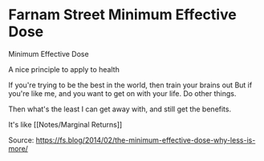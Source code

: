# Farnam Street Minimum Effective Dose

Minimum Effective Dose

A nice principle to apply to health

If you're trying to be the best in the world, then train your brains out
But if you're like me, and you want to get on with your life.
Do other things.

Then what's the least I can get away with, and still get the benefits.

It's like [[Notes/Marginal Returns]]

Source:
https://fs.blog/2014/02/the-minimum-effective-dose-why-less-is-more/